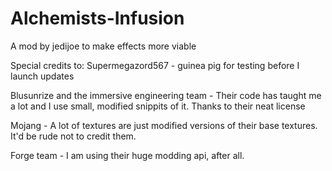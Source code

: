 # Alchemists-Infusion
A mod by jedijoe to make effects more viable

Special credits to:
Supermegazord567 - guinea pig for testing before I launch updates

Blusunrize and the immersive engineering team - Their code has taught me a lot and I use small, modified snippits of it. Thanks to their neat license  

Mojang - A lot of textures are just modified versions of their base textures. It'd be rude not to credit them.

Forge team - I am using their huge modding api, after all.
